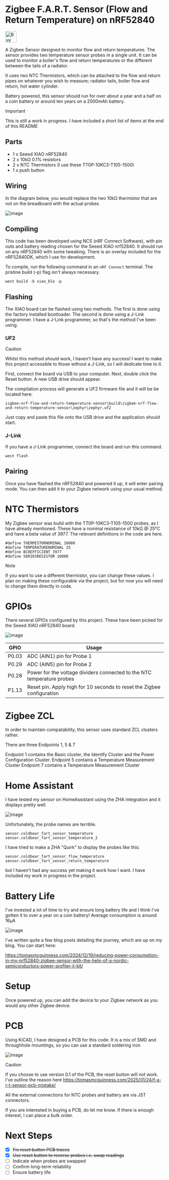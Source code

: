 # Zigbee F.A.R.T. Sensor (Flow and Return Temperature) on nRF52840

<a href='https://ko-fi.com/G2G11TQK5' target='_blank'><img height='36' style='border:0px;height:36px;' src='https://cdn.ko-fi.com/cdn/kofi2.png?v=3' border='0' alt='Buy Me a Coffee at ko-fi.com' /></a>

A Zigbee Sensor designed to monitor flow and return temperatures. The sensor provides two temperature sensor probes in a single unit. It can be used to monitor a boiler's flow and return temperatures or the different between the tails of a radiator.

It uses two NTC Thermistors, which can be attached to the flow and return pipes on whatever you wish to measure; radiator tails, boiler flow and return, hot water cylinder. 

Battery powered, this sensor should run for over about a year and a half on a coin battery or around ten years on a 2000mAh battery.

> [!IMPORTANT] 
> This is still a work in progress. I have included a short list of items at the end of this README

## Parts

* 1 x Seeed XIAO nRF52840
* 2 x 10kΩ 0.1% resistors
* 2 x NTC Thermistors (I use these TT0P-10KC3-T105-1500)
* 1 x push button

## Wiring

In the diagram below, you would replace the two 10kΩ thermistor that are not on the breadboard with the actual probes

![image](https://github.com/user-attachments/assets/626b1a7a-7316-4bad-9e54-60a14366c22f)

## Compiling 

This code has been developed using NCS (nRF Connect Software), with pin outs and battery reading chosen for the Seeed XIAO nrf52840. It should run on any nRF52840 with some tweaking. There is an overlay included for the nRF52840DK, which I use for development.

To compile, run the following command in an `nRF Connect` terminal. The pristine build (-p) flag isn't always necessary.

```
west build -b xiao_ble -p
```

## Flashing

The XIAO board can be flashed using two methods. The first is done using the factory installed bootloader. The second is done using a J-Link programmer. I have a J-Link programmer, so that's the method I've been using.

### UF2

> [!CAUTION] 
> Whilst this method *should* work, I haven't have any success! I want to make this project accessible to those without a J-Link, so I will dedicate time to it.

First, connect the board via USB to your computer. Next, double click the Reset button. A new USB drive should appear.

The compilation process will generate a UF2 firmware file and it will be be located here:

```
zigbee-nrf-flow-and-return-temperature-sensor\build\zigbee-nrf-flow-and-return-temperature-sensor\zephyr\zephyr.uf2
```

Just copy and paste this file onto the USB drive and the application *should* start. 

### J-Link

If you have a J-Link programmer, connect the board and run this command.

```
west flash
```

## Pairing

Once you have flashed the nRF52840 and powered it up, it will enter pairing mode. You can then add it to your Zigbee network using your usual method.

# NTC Thermistors

My Zigbee sensor was build with the TT0P-10KC3-T105-1500 probes, as I have already mentioned. These have a nominal resistance of 10kΩ @ 25°C and have a beta value of 3977. The relevant definitions in the code are here.

```
#define THERMISTORNOMINAL 10000
#define TEMPERATURENOMINAL 25
#define BCOEFFICIENT 3977
#define SERIESRESISTOR 10000
```

> [!NOTE] 
> If you want to use a different thermistor, you can change these values. I plan on making these configurable via the project, but for now you will need to change them directly in code.

# GPIOs

There several GPIOs configured by this project. These have been picked for the Seeed XIAO nRF52840 board.

![image](https://github.com/user-attachments/assets/3c12b195-e805-4862-b072-d9325f9bd02d)

| GPIO  | Usage |
| ------------- | ------------- |
| P0.03 | ADC (AIN1) pin for Probe 1  |
| P0.29 | ADC (AIN5) pin for Probe 2  |
| P0.28 | Power for the voltage dividers connected to the NTC temperature probes |
| P1.13 | Reset pin. Apply high for 10 seconds to reset the Zigbee configuration | 

# Zigbee ZCL

In order to maintain compatability, this sensor uses standard ZCL clusters rather.

There are three Endpoints 1, 5 & 7

Endpoint 1 contains the Basic cluster, the Identify Cluster and the Power Configuration Cluster.
Endpoint 5 contains a Temperature Measurement Cluster
Endpoint 7 contains a Temperature Measurement Cluster

# Home Assistant

I have tested my sensor on HomeAssistant using the ZHA integration and it displays pretty well. 

![image](https://github.com/user-attachments/assets/c9312264-5ab0-4d7b-bd74-c8124017b7d5)

Unfortunately, the probe names are terrible.

```
sensor.coldbear_fart_sensor_temperature
sensor.coldbear_fart_sensor_temperature_2
```

I have tried to make a ZHA "Quirk" to display the probes like this:

```
sensor.coldbear_fart_sensor_flow_temperature
sensor.coldbear_fart_sensor_return_temperature
```

but I haven't had any success yet making it work how I want. I have included my work in progress in the project.

# Battery Life

I've invested a lot of time to try and ensure long battery life and I think I've gotten it to over a year on a coin battery! Average consumption is around 16µA

![image](https://github.com/user-attachments/assets/b5269a33-37d2-41da-a05c-f229f9e24b03)

I've written quite a few blog posts detailing the journey, which are up on my blog. You can start here:

https://tomasmcguinness.com/2024/12/19/reducing-power-consumption-in-my-nrf52840-zigbee-sensor-with-the-help-of-a-nordic-semiconductors-power-profiler-ii-kit/

# Setup

Once powered up, you can add the device to your Zigbee network as you would any other Zigbee device.

# PCB

Using KiCAD, I have designed a PCB for this code. It is a mix of SMD and throughhole mountings, so you can use a standard soldering iron

![image](https://github.com/user-attachments/assets/e2cfd54f-a12c-4132-aea9-dcc158bcbb11)


> [!CAUTION]
> If you choose to use version 0.1 of the PCB, the reset button will not work. I've outline the reason here https://tomasmcguinness.com/2025/01/24/f-a-r-t-sensor-pcb-mistake/

All the external connections for NTC probes and battery are via JST connectors.

If you are interested in buying a PCB, do let me know. If there is enough interest, I can place a bulk order.

# Next Steps

* [x] ~~Fix reset button PCB traces~~
* [x] ~~Use reset button to reverse probes i.e. swap readings~~
* [ ] Indicate when probes are swapped
* [ ] Confirm long-term reliability
* [ ] Ensure battery life
